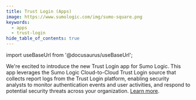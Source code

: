 ```yaml
---
title: Trust Login (Apps)
image: https://www.sumologic.com/img/sumo-square.png
keywords:
  - apps
  - trust-login
hide_table_of_contents: true    
---
```


import useBaseUrl from '@docusaurus/useBaseUrl';



We're excited to introduce the new Trust Login app for Sumo Logic. This app leverages the Sumo Logic Cloud-to-Cloud Trust Login source that collects report logs from the Trust Login platform, enabling security analysts to monitor authentication events and user activities, and respond to potential security threats across your organization. [Learn more](/docs/integrations/saas-cloud/trust-login/).
